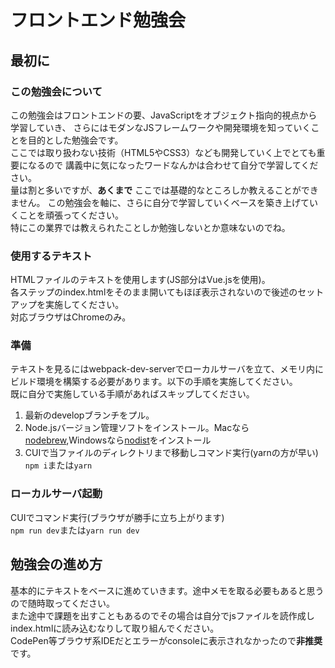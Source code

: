 # フロントエンド勉強会
## 最初に
### この勉強会について
この勉強会はフロントエンドの要、JavaScriptをオブジェクト指向的視点から学習していき、
さらにはモダンなJSフレームワークや開発環境を知っていくことを目的とした勉強会です。<br>
ここでは取り扱わない技術（HTML5やCSS3）なども開発していく上でとても重要になるので
講義中に気になったワードなんかは合わせて自分で学習してください。<br>
量は割と多いですが、**あくまで** ここでは基礎的なところしか教えることができません。
この勉強会を軸に、さらに自分で学習していくベースを築き上げていくことを頑張ってください。<br>
特にこの業界では教えられたことしか勉強しないとか意味ないのでね。

### 使用するテキスト
HTMLファイルのテキストを使用します(JS部分はVue.jsを使用)。<br>
各ステップのindex.htmlをそのまま開いてもほぼ表示されないので後述のセットアップを実施してください。<br>
対応ブラウザはChromeのみ。

### 準備
テキストを見るにはwebpack-dev-serverでローカルサーバを立て、メモリ内にビルド環境を構築する必要があります。以下の手順を実施してください。<br>既に自分で実施している手順があればスキップしてください。
1. 最新のdevelopブランチをプル。
2. Node.jsバージョン管理ソフトをインストール。Macなら[nodebrew](https://github.com/hokaccha/nodebrew),Windowsなら[nodist](https://github.com/marcelklehr/nodist)をインストール
3. CUIで当ファイルのディレクトリまで移動しコマンド実行(yarnの方が早い)<br>
`npm i`または`yarn`

### ローカルサーバ起動
CUIでコマンド実行(ブラウザが勝手に立ち上がります)<br>
`npm run dev`または`yarn run dev`

## 勉強会の進め方
基本的にテキストをベースに進めていきます。途中メモを取る必要もあると思うので随時取ってください。<br>
また途中で課題を出すこともあるのでその場合は自分でjsファイルを読作成しindex.htmlに読み込むなりして取り組んでください。<br>
CodePen等ブラウザ系IDEだとエラーがconsoleに表示されなかったので**非推奨**です。
